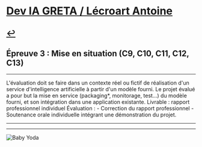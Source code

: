 
# [Dev IA GRETA / Lécroart Antoine](https://github.com/Dev-IA-2024/antoine.lecroart)

[↩️](..)
---

## Épreuve 3 :  Mise en situation (C9, C10, C11, C12, C13)

---

L'évaluation doit se faire dans un contexte réel ou fictif de réalisation d'un service d'intelligence artificielle à partir d'un modèle fourni. Le projet évalué a pour but la mise en service (packaging*, monitorage, test...) du modèle fourni, et son intégration dans une application existante. Livrable : rapport professionnel individuel Évaluation : - Correction du rapport professionnel - Soutenance orale individuelle intégrant une démonstration du projet.

---
---
![Baby Yoda](https://images3.alphacoders.com/110/1108129.jpg)
